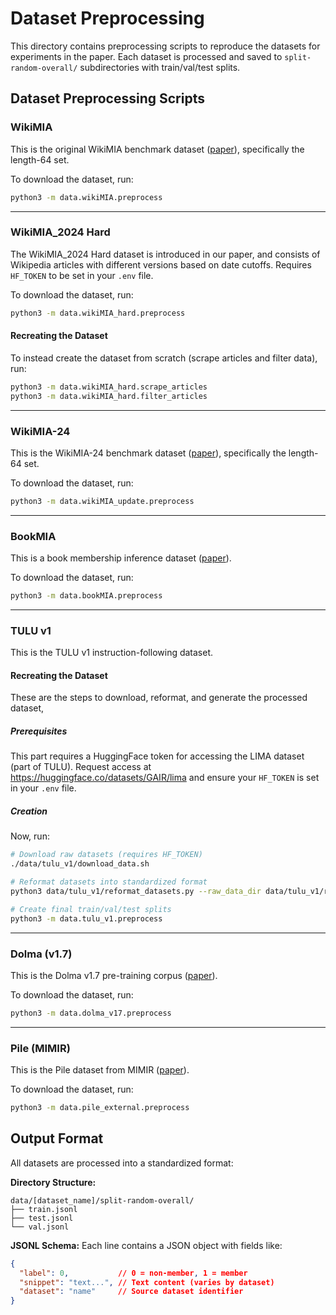 # Dataset Preprocessing

This directory contains preprocessing scripts to reproduce the datasets for experiments in the paper. Each dataset is processed and saved to `split-random-overall/` subdirectories with train/val/test splits.

## Dataset Preprocessing Scripts

### WikiMIA
This is the original WikiMIA benchmark dataset ([paper](https://arxiv.org/abs/2310.16789)), specifically the length-64 set. 

To download the dataset, run:
```bash
python3 -m data.wikiMIA.preprocess
```

---

### WikiMIA_2024 Hard
The WikiMIA_2024 Hard dataset is introduced in our paper, and consists of Wikipedia articles with different versions based on date cutoffs. Requires `HF_TOKEN` to be set in your `.env` file.

To download the dataset, run:
```bash
python3 -m data.wikiMIA_hard.preprocess
```

#### Recreating the Dataset
To instead create the dataset from scratch (scrape articles and filter data), run:
```bash
python3 -m data.wikiMIA_hard.scrape_articles
python3 -m data.wikiMIA_hard.filter_articles
```

---

### WikiMIA-24
This is the WikiMIA-24 benchmark dataset ([paper](https://arxiv.org/abs/2408.08661)), specifically the length-64 set.

To download the dataset, run:
```bash
python3 -m data.wikiMIA_update.preprocess
```

---

### BookMIA
This is a book membership inference dataset ([paper](https://arxiv.org/abs/2310.16789)).

To download the dataset, run:
```bash
python3 -m data.bookMIA.preprocess
```

---

### TULU v1
This is the TULU v1 instruction-following dataset.

#### Recreating the Dataset
These are the steps to download, reformat, and generate the processed dataset,

##### Prerequisites

This part requires a HuggingFace token for accessing the LIMA dataset (part of TULU). Request access at https://huggingface.co/datasets/GAIR/lima and ensure your `HF_TOKEN` is set in your `.env` file.

##### Creation

Now, run:
```bash
# Download raw datasets (requires HF_TOKEN)
./data/tulu_v1/download_data.sh

# Reformat datasets into standardized format
python3 data/tulu_v1/reformat_datasets.py --raw_data_dir data/tulu_v1/raw_train/ --output_dir data/tulu_v1/processed/ --dataset tulu_v1

# Create final train/val/test splits
python3 -m data.tulu_v1.preprocess
```

---

### Dolma (v1.7)
This is the Dolma v1.7 pre-training corpus ([paper](https://arxiv.org/abs/2402.00159)).

To download the dataset, run:
```bash
python3 -m data.dolma_v17.preprocess
```

---

### Pile (MIMIR)
This is the Pile dataset from MIMIR ([paper](https://arxiv.org/abs/2402.07841)).

To download the dataset, run:
```bash
python3 -m data.pile_external.preprocess
```

## Output Format

All datasets are processed into a standardized format:

**Directory Structure:**
```
data/[dataset_name]/split-random-overall/
├── train.jsonl
├── test.jsonl  
└── val.jsonl
```

**JSONL Schema:**
Each line contains a JSON object with fields like:
```json
{
  "label": 0,           // 0 = non-member, 1 = member
  "snippet": "text...", // Text content (varies by dataset)
  "dataset": "name"     // Source dataset identifier
}
```

